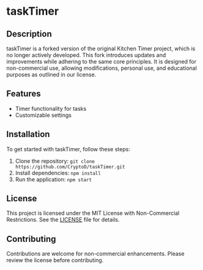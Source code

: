 # taskTimer

## Description
taskTimer is a forked version of the original Kitchen Timer project, which is no longer actively developed. This fork introduces updates and improvements while adhering to the same core principles. It is designed for non-commercial use, allowing modifications, personal use, and educational purposes as outlined in our license.

## Features
- Timer functionality for tasks
- Customizable settings

## Installation
To get started with taskTimer, follow these steps:
1. Clone the repository: `git clone https://github.com/CryptoD/taskTimer.git`
2. Install dependencies: `npm install`
3. Run the application: `npm start`

## License
This project is licensed under the MIT License with Non-Commercial Restrictions. See the [LICENSE](LICENSE) file for details.

## Contributing
Contributions are welcome for non-commercial enhancements. Please review the license before contributing.

